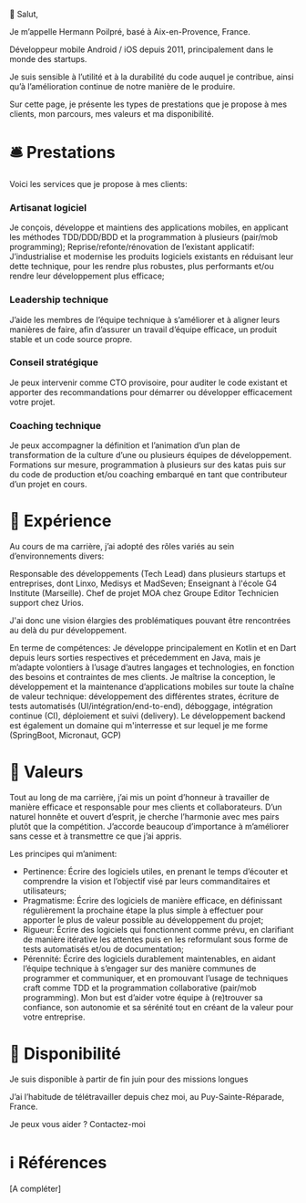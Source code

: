 👋 Salut,

Je m’appelle Hermann Poilpré, basé à Aix-en-Provence, France.

Développeur mobile Android / iOS depuis 2011, principalement dans le monde des startups.

Je suis sensible à l’utilité et à la durabilité du code auquel je contribue, ainsi qu’à l’amélioration continue de notre manière de le produire.

Sur cette page, je présente les types de prestations que je propose à mes clients, mon parcours, mes valeurs et ma disponibilité.

# 🛎️ Prestations
Voici les services que je propose à mes clients:

### Artisanat logiciel
Je conçois, développe et maintiens des applications mobiles, en applicant les méthodes TDD/DDD/BDD et la programmation à plusieurs (pair/mob programming);
Reprise/refonte/rénovation de l’existant applicatif: J’industrialise et modernise les produits logiciels existants en réduisant leur dette technique, pour les rendre plus robustes, plus performants et/ou rendre leur développement plus efficace;


### Leadership technique
J’aide les membres de l’équipe technique à s’améliorer et à aligner leurs manières de faire, afin d’assurer un travail d’équipe efficace, un produit stable et un code source propre.


### Conseil stratégique
Je peux intervenir comme CTO provisoire, pour auditer le code existant et apporter des recommandations pour démarrer ou développer efficacement votre projet.


### Coaching technique
Je peux accompagner la définition et l’animation d’un plan de transformation de la culture d’une ou plusieurs équipes de développement. Formations sur mesure, programmation à plusieurs sur des katas puis sur du code de production et/ou coaching embarqué en tant que contributeur d’un projet en cours.


# 🌱 Expérience
Au cours de ma carrière, j’ai adopté des rôles variés au sein d’environnements divers:

Responsable des développements (Tech Lead) dans plusieurs startups et entreprises, dont Linxo, Medisys et MadSeven;
Enseignant à l'école G4 Institute (Marseille).
Chef de projet MOA chez Groupe Editor
Technicien support chez Urios.

J'ai donc une vision élargies des problématiques pouvant être rencontrées au delà du pur développement.

En terme de compétences:
Je développe principalement en Kotlin et en Dart depuis leurs sorties respectives et précedemment en Java, mais je m’adapte volontiers à l’usage d’autres langages et technologies, en fonction des besoins et contraintes de mes clients.
Je maîtrise la conception, le développement et la maintenance d’applications mobiles sur toute la chaîne de valeur technique: développement des différentes strates, écriture de tests automatisés (UI/intégration/end-to-end), déboggage, intégration continue (CI), déploiement et suivi (delivery).
Le développement backend est également un domaine qui m'interresse et sur lequel je me forme (SpringBoot, Micronaut, GCP)


# 🌟 Valeurs
Tout au long de ma carrière, j’ai mis un point d’honneur à travailler de manière efficace et responsable pour mes clients et collaborateurs.
D’un naturel honnête et ouvert d’esprit, je cherche l’harmonie avec mes pairs plutôt que la compétition. J’accorde beaucoup d’importance à m’améliorer sans cesse et à transmettre ce que j’ai appris.

Les principes qui m’animent:
- Pertinence: Écrire des logiciels utiles, en prenant le temps d’écouter et comprendre la vision et l’objectif visé par leurs commanditaires et utilisateurs;
- Pragmatisme: Écrire des logiciels de manière efficace, en définissant régulièrement la prochaine étape la plus simple à effectuer pour apporter le plus de valeur possible au développement du projet;
- Rigueur: Écrire des logiciels qui fonctionnent comme prévu, en clarifiant de manière itérative les attentes puis en les reformulant sous forme de tests automatisés et/ou de documentation;
- Pérennité: Écrire des logiciels durablement maintenables, en aidant l’équipe technique à s’engager sur des manière communes de programmer et communiquer, et en promouvant l’usage de techniques craft comme TDD et la programmation collaborative (pair/mob programming).
Mon but est d’aider votre équipe à (re)trouver sa confiance, son autonomie et sa sérénité tout en créant de la valeur pour votre entreprise.

# 📅 Disponibilité
Je suis disponible à partir de fin juin pour des missions longues

J’ai l’habitude de télétravailler depuis chez moi, au Puy-Sainte-Réparade, France.

Je peux vous aider ? Contactez-moi

# ℹ️ Références
[A compléter]
